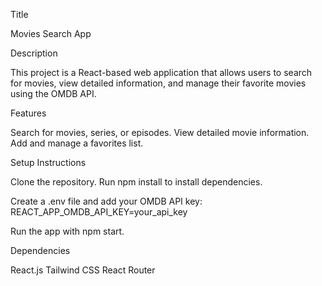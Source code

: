 Title

Movies Search App

Description

This project is a React-based web application that allows users to search for movies, view detailed information, and manage their favorite movies using the OMDB API.

Features

Search for movies, series, or episodes.
View detailed movie information.
Add and manage a favorites list.

Setup Instructions

Clone the repository.
Run npm install to install dependencies.

Create a .env file and add your OMDB API key:
REACT_APP_OMDB_API_KEY=your_api_key

Run the app with npm start.

Dependencies

React.js
Tailwind CSS
React Router